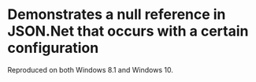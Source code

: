 # Demonstrates a null reference in JSON.Net that occurs with a certain configuration

Reproduced on both Windows 8.1 and Windows 10.
